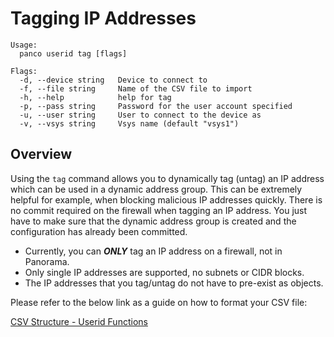 # Tagging IP Addresses

```
Usage:
  panco userid tag [flags]

Flags:
  -d, --device string   Device to connect to
  -f, --file string     Name of the CSV file to import
  -h, --help            help for tag
  -p, --pass string     Password for the user account specified
  -u, --user string     User to connect to the device as
  -v, --vsys string     Vsys name (default "vsys1")
```

## Overview

Using the `tag` command allows you to dynamically tag (untag) an IP address which can be used in a dynamic address group. This
can be extremely helpful for example, when blocking malicious IP addresses quickly. There is no commit required
on the firewall when tagging an IP address. You just have to make sure that the dynamic address group is created and the
configuration has already been committed.

* Currently, you can **_ONLY_** tag an IP address on a firewall, not in Panorama.
* Only single IP addresses are supported, no subnets or CIDR blocks.
* The IP addresses that you tag/untag do not have to pre-exist as objects.

Please refer to the below link as a guide on how to format your CSV file:

[CSV Structure - Userid Functions](https://panco.dev/csvUserid.html)